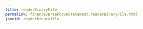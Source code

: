 ```yaml
---
title: readerBinaryFile
permalink: finance/BreakdownStatement.readerBinaryFile.html
jsonid: readerbinaryfile
---
```

